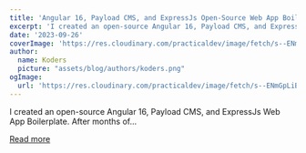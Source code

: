 ```yaml
---
title: 'Angular 16, Payload CMS, and ExpressJs Open-Source Web App Boilerplate'
excerpt: 'I created an open-source Angular 16, Payload CMS, and ExpressJs Web App Boilerplate. After months of...'
date: '2023-09-26'
coverImage: 'https://res.cloudinary.com/practicaldev/image/fetch/s--ENmGpLiB--/c_imagga_scale,f_auto,fl_progressive,h_420,q_auto,w_1000/https://dev-to-uploads.s3.amazonaws.com/uploads/articles/rhgjexltds6syj57ar8i.png'
author:
  name: Koders
  picture: "assets/blog/authors/koders.png"
ogImage:
  url: 'https://res.cloudinary.com/practicaldev/image/fetch/s--ENmGpLiB--/c_imagga_scale,f_auto,fl_progressive,h_420,q_auto,w_1000/https://dev-to-uploads.s3.amazonaws.com/uploads/articles/rhgjexltds6syj57ar8i.png'
---
```


I created an open-source Angular 16, Payload CMS, and ExpressJs Web App Boilerplate. After months of...

[Read more](https://dev.to/florinmtsc/angular-16-payload-cms-and-expressjs-open-source-web-app-boilerplate-3cd2)
